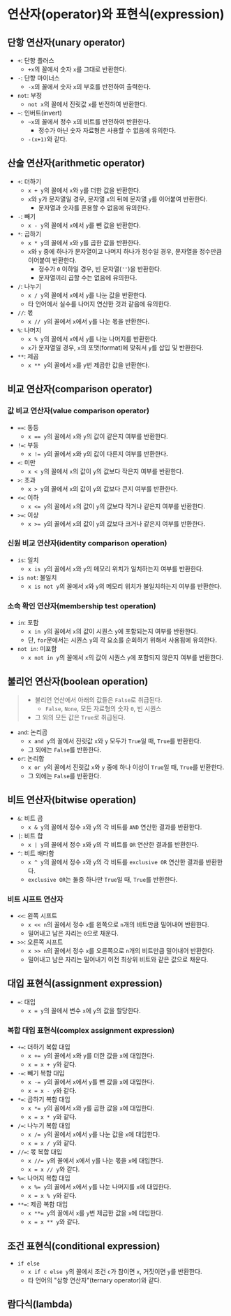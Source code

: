 # 연산자(operator)와 표현식(expression)

## 단항 연산자(unary operator)

- `+`: 단항 플러스
  - `+x`의 꼴에서 숫자 `x`를 그대로 반환한다.
- `-`: 단항 마이너스
  - `-x`의 꼴에서 숫자 `x`의 부호를 반전하여 출력한다.
- `not`: 부정
  - `not x`의 꼴에서 진릿값 `x`를 반전하여 반환한다.
- `~`: 인버트(invert)
  - `~x`의 꼴에서 정수 `x`의 비트를 반전하여 반환한다.
    - 정수가 아닌 숫자 자료형은 사용할 수 없음에 유의한다.
  - `-(x+1)`와 같다.

## 산술 연산자(arithmetic operator)

- `+`: 더하기
  - `x + y`의 꼴에서 `x`와 `y`를 더한 값을 반환한다.
  - `x`와 `y`가 문자열일 경우, 문자열 `x`의 뒤에 문자열 `y`를 이어붙여 반환한다.
    - 문자열과 숫자를 혼용할 수 없음에 유의한다.
- `-`: 빼기
  - `x - y`의 꼴에서 `x`에서 `y`를 뺀 값을 반환한다.
- `*`: 곱하기
  - `x * y`의 꼴에서 `x`와 `y`를 곱한 값을 반환한다.
  - `x`와 `y` 중에 하나가 문자열이고 나머지 하나가 정수일 경우, 문자열을 정수만큼 이어붙여 반환한다.
    - 정수가 `0` 이하일 경우, 빈 문자열(`''`)을 반환한다.
    - 문자열끼리 곱할 수는 없음에 유의한다.
- `/`: 나누기
  - `x / y`의 꼴에서 `x`에서 `y`를 나눈 값을 반환한다.
  - 타 언어에서 실수를 나머지 연산한 것과 같음에 유의한다.
- `//`: 몫
  - `x // y`의 꼴에서 `x`에서 `y`를 나눈 몫을 반환한다.
- `%`: 나머지
  - `x % y`의 꼴에서 `x`에서 `y`를 나눈 나머지를 반환한다.
  - `x`가 문자열일 경우, `x`의 포맷(format)에 맞춰서 `y`를 삽입 및 반환한다.
- `**`: 제곱
  - `x ** y`의 꼴에서 `x`를 `y`번 제곱한 값을 반환한다.

## 비교 연산자(comparison operator)

### 값 비교 연산자(value comparison operator)

- `==`: 동등
  - `x == y`의 꼴에서 `x`와 `y`의 값이 같은지 여부를 반환한다.
- `!=`: 부등
  - `x != y`의 꼴에서 `x`와 `y`의 값이 다른지 여부를 반환한다.
- `<`: 미만
  - `x < y`의 꼴에서 `x`의 값이 `y`의 값보다 작은지 여부를 반환한다.
- `>`: 초과
  - `x > y`의 꼴에서 `x`의 값이 `y`의 값보다 큰지 여부를 반환한다.
- `<=`: 이하
  - `x <= y`의 꼴에서 `x`의 값이 `y`의 값보다 작거나 같은지 여부를 반환한다.
- `>=`: 이상
  - `x >= y`의 꼴에서 `x`의 값이 `y`의 값보다 크거나 같은지 여부를 반환한다.

### 신원 비교 연산자(identity comparison operation)

- `is`: 일치
  - `x is y`의 꼴에서 `x`와 `y`의 메모리 위치가 일치하는지 여부를 반환한다.
- `is not`: 불일치
  - `x is not y`의 꼴에서 `x`와 `y`의 메모리 위치가 불일치하는지 여부를 반환한다.

### 소속 확인 연산자(membership test operation)

- `in`: 포함
  - `x in y`의 꼴에서 `x`의 값이 시퀀스 `y`에 포함되는지 여부를 반환한다.
  - 단, `for`문에서는 시퀀스 `y`의 각 요소를 순회하기 위해서 사용됨에 유의한다.
- `not in`: 미포함
  - `x not in y`의 꼴에서 `x`의 값이 시퀀스 `y`에 포함되지 않은지 여부를 반환한다.

## 불리언 연산자(boolean operation)

> - 불리언 연산에서 아래의 값들은 `False`로 취급된다.
>   - `False`, `None`, 모든 자료형의 숫자 `0`, 빈 시퀀스
> - 그 외의 모든 값은 `True`로 취급된다.

- `and`: 논리곱
  - `x and y`의 꼴에서 진릿값 `x`와 `y` 모두가 `True`일 때, `True`를 반환한다.
  - 그 외에는 `False`를 반환한다.
- `or`: 논리합
  - `x or y`의 꼴에서 진릿값 `x`와 `y` 중에 하나 이상이 `True`일 때, `True`를 반환한다.
  - 그 외에는 `False`를 반환한다.

## 비트 연산자(bitwise operation)

- `&`: 비트 곱
  - `x & y`의 꼴에서 정수 `x`와 `y`의 각 비트를 `AND` 연산한 결과를 반환한다.
- `|`: 비트 합
  - `x | y`의 꼴에서 정수 `x`와 `y`의 각 비트를 `OR` 연산한 결과를 반환한다.
- `^`: 비트 배타합
  - `x ^ y`의 꼴에서 정수 `x`와 `y`의 각 비트를 `exclusive OR` 연산한 결과를 반환한다.
  - `exclusive OR`는 둘중 하나만 `True`일 때, `True`를 반환한다.

### 비트 시프트 연산자

- `<<`: 왼쪽 시프트
  - `x << n`의 꼴에서 정수 `x`를 왼쪽으로 `n`개의 비트만큼 밀어내어 반환한다.
  - 밀어내고 남은 자리는 `0`으로 채운다.
- `>>`: 오른쪽 시프트
  - `x >> n`의 꼴에서 정수 `x`를 오른쪽으로 `n`개의 비트만큼 밀어내어 반환한다.
  - 밀어내고 남은 자리는 밀어내기 이전 최상위 비트와 같은 값으로 채운다.

## 대입 표현식(assignment expression)

- `=`: 대입
  - `x = y`의 꼴에서 변수 `x`에 `y`의 값을 할당한다.

### 복합 대입 표현식(complex assignment expression)

- `+=`: 더하기 복합 대입
  - `x += y`의 꼴에서 `x`와 `y`를 더한 값을 `x`에 대입한다.
  - `x = x + y`와 같다.
- `-=`: 빼기 복합 대입
  - `x -= y`의 꼴에서 `x`에서 `y`를 뺀 값을 `x`에 대입한다.
  - `x = x - y`와 같다.
- `*=`: 곱하기 복합 대입
  - `x *= y`의 꼴에서 `x`와 `y`를 곱한 값을 `x`에 대입한다.
  - `x = x * y`와 같다.
- `/=`: 나누기 복합 대입
  - `x /= y`의 꼴에서 `x`에서 `y`를 나눈 값을 `x`에 대입한다.
  - `x = x / y`와 같다.
- `//=`: 몫 복합 대입
  - `x //= y`의 꼴에서 `x`에서 `y`를 나눈 몫을 `x`에 대입한다.
  - `x = x // y`와 같다.
- `%=`: 나머지 복합 대입
  - `x %= y`의 꼴에서 `x`에서 `y`를 나눈 나머지를 `x`에 대입한다.
  - `x = x % y`와 같다.
- `**=`: 제곱 복합 대입
  - `x **= y`의 꼴에서 `x`를 `y`번 제곱한 값을 `x`에 대입한다.
  - `x = x ** y`와 같다.

## 조건 표현식(conditional expression)

- `if else`
  - `x if c else y`의 꼴에서 조건 `c`가 참이면 `x`, 거짓이면 `y`를 반환한다.
  - 타 언어의 "삼항 연산자"(ternary operator)와 같다.

## 람다식(lambda)

<!-- TODO -->
